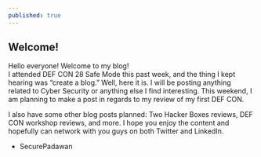 ```yaml
---
published: true
---
```

## Welcome!

Hello everyone! Welcome to my blog!  
I attended DEF CON 28 Safe Mode this past week, and the thing I kept hearing was “create a blog.” Well, here it is. I will be posting anything related to Cyber Security or anything else I find interesting. This weekend, I am planning to make a post in regards to my review of my first DEF CON.  
  
I also have some other blog posts planned: Two Hacker Boxes reviews, DEF CON workshop reviews, and more.
I hope you enjoy the content and hopefully can network with you guys on both Twitter and LinkedIn.  
  
- SecurePadawan
